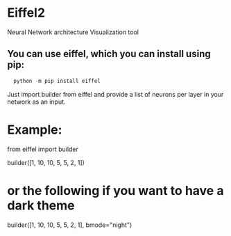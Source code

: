 # Eiffel2
Neural Network architecture  Visualization tool




## You can use eiffel, which you can install using pip:
```python
  python -m pip install eiffel 
 ```

Just import builder from eiffel and provide a list of neurons per layer in your network as an input.

# Example:

from eiffel import builder

builder([1, 10, 10, 5, 5, 2, 1])
# or the following if you want to have a dark theme
 builder([1, 10, 10, 5, 5, 2, 1], bmode="night")
